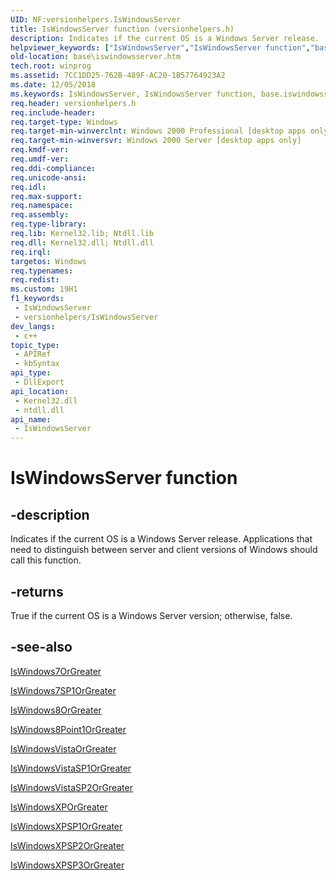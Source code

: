 ```yaml
---
UID: NF:versionhelpers.IsWindowsServer
title: IsWindowsServer function (versionhelpers.h)
description: Indicates if the current OS is a Windows Server release.
helpviewer_keywords: ["IsWindowsServer","IsWindowsServer function","base.iswindowsserver","versionhelpers/IsWindowsServer"]
old-location: base\iswindowsserver.htm
tech.root: winprog
ms.assetid: 7CC1DD25-762B-489F-AC20-1B57764923A2
ms.date: 12/05/2018
ms.keywords: IsWindowsServer, IsWindowsServer function, base.iswindowsserver, versionhelpers/IsWindowsServer
req.header: versionhelpers.h
req.include-header: 
req.target-type: Windows
req.target-min-winverclnt: Windows 2000 Professional [desktop apps only]
req.target-min-winversvr: Windows 2000 Server [desktop apps only]
req.kmdf-ver: 
req.umdf-ver: 
req.ddi-compliance: 
req.unicode-ansi: 
req.idl: 
req.max-support: 
req.namespace: 
req.assembly: 
req.type-library: 
req.lib: Kernel32.lib; Ntdll.lib
req.dll: Kernel32.dll; Ntdll.dll
req.irql: 
targetos: Windows
req.typenames: 
req.redist: 
ms.custom: 19H1
f1_keywords:
 - IsWindowsServer
 - versionhelpers/IsWindowsServer
dev_langs:
 - c++
topic_type:
 - APIRef
 - kbSyntax
api_type:
 - DllExport
api_location:
 - Kernel32.dll
 - ntdll.dll
api_name:
 - IsWindowsServer
---
```


# IsWindowsServer function


## -description

Indicates if the current OS is a  Windows Server release.  Applications that need to distinguish between server and client versions of Windows should call this function.



## -returns

True if the current OS is a Windows Server version; otherwise, false.

## -see-also

<a href="/windows/desktop/api/versionhelpers/nf-versionhelpers-iswindows7orgreater">IsWindows7OrGreater</a>



<a href="/windows/desktop/api/versionhelpers/nf-versionhelpers-iswindows7sp1orgreater">IsWindows7SP1OrGreater</a>



<a href="/windows/desktop/api/versionhelpers/nf-versionhelpers-iswindows8orgreater">IsWindows8OrGreater</a>



<a href="/windows/desktop/api/versionhelpers/nf-versionhelpers-iswindows8point1orgreater">IsWindows8Point1OrGreater</a>



<a href="/windows/desktop/api/versionhelpers/nf-versionhelpers-iswindowsvistaorgreater">IsWindowsVistaOrGreater</a>



<a href="/windows/desktop/api/versionhelpers/nf-versionhelpers-iswindowsvistasp1orgreater">IsWindowsVistaSP1OrGreater</a>



<a href="/windows/desktop/api/versionhelpers/nf-versionhelpers-iswindowsvistasp2orgreater">IsWindowsVistaSP2OrGreater</a>



<a href="/windows/desktop/api/versionhelpers/nf-versionhelpers-iswindowsxporgreater">IsWindowsXPOrGreater</a>



<a href="/windows/desktop/api/versionhelpers/nf-versionhelpers-iswindowsxpsp1orgreater">IsWindowsXPSP1OrGreater</a>



<a href="/windows/desktop/api/versionhelpers/nf-versionhelpers-iswindowsxpsp2orgreater">IsWindowsXPSP2OrGreater</a>



<a href="/windows/desktop/api/versionhelpers/nf-versionhelpers-iswindowsxpsp3orgreater">IsWindowsXPSP3OrGreater</a>
